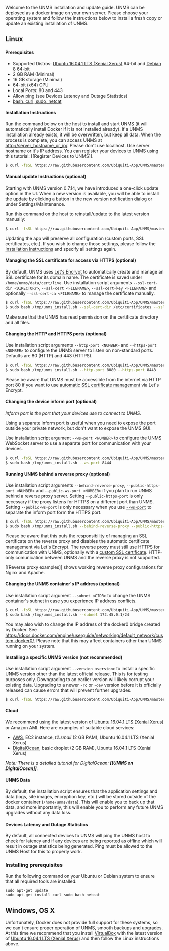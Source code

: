 Welcome to the UNMS installation and update guide. UNMS can be deployed as a docker image on your own server. Please choose your operating system and follow the instructions below to install a fresh copy or update an existing installation of UNMS.

## Linux

#### Prerequisites
- Supported Distros: [Ubuntu 16.04.1 LTS (Xenial Xerus)](http://releases.ubuntu.com/16.04/) 64-bit and [Debian 8](https://www.debian.org/releases/stable/) 64-bit
- 2 GB RAM (Minimal)
- 16 GB storage (Minimal)
- 64-bit (x64) CPU
- Local Ports: 80 and 443
- Allow ping (see Devices Latency and Outage Statistics)
- [bash, curl, sudo, netcat](#-installing-prerequisites)

#### <a name="installation"></a> Installation Instructions
Run the command below on the host to install and start UNMS (it will automatically install Docker if it is not installed already). If a UNMS installation already exists, it will be overwritten, but keep all data. When the process is complete, you can access UNMS at [http://server_hostname_or_ip/](http://server_hostname_or_ip/). Please don't use localhost. Use server hostname or it's IP address. You can register your devices to UNMS using this tutorial: [[Register Devices to UNMS]].

```sh
$ curl -fsSL https://raw.githubusercontent.com/Ubiquiti-App/UNMS/master/install.sh > /tmp/unms_install.sh && sudo bash /tmp/unms_install.sh
```

#### <a name="update"></a> Manual update Instructions (optional)

Starting with UNMS version 0.7.14, we have introduced a one-click update option in the UI. When a new version is available, you will be able to install the update by clicking a button in the new version notification dialog or under Settings/Maintenance.

Run this command on the host to reinstall/update to the latest version manually:
```sh
$ curl -fsSL https://raw.githubusercontent.com/Ubiquiti-App/UNMS/master/install.sh > /tmp/unms_install.sh && sudo bash /tmp/unms_install.sh --update
```

Updating the app will preserve all configuration (custom ports, SSL certificates, etc.). If you wish to change those settings, please follow the <a href="#installation-instructions">Installation Instructions</a> and specify all settings again. 

#### <a name="ssl"></a> Managing the SSL certificate for access via HTTPS (optional)
By default, UNMS uses [Let's Encrypt](https://letsencrypt.org/) to automatically create and manage an SSL certificate for its domain name. The certificate is saved under ```/home/unms/data/cert/live```. 
Use installation script arguments `--ssl-cert-dir <DIRECTORY>`, `--ssl-cert <FILENAME>`, `--ssl-cert-key <FILENAME>` and optionally `--ssl-cert-ca <FILENAME>` to manage the certificate manually.

```sh
$ curl -fsSL https://raw.githubusercontent.com/Ubiquiti-App/UNMS/master/install.sh > /tmp/unms_install.sh 
$ sudo bash /tmp/unms_install.sh --ssl-cert-dir /etc/certificates --ssl-cert fullchain.pem --ssl-cert-key privkey.pem
```

Make sure that the UNMS has read permission on the certificate directory and all files.

#### <a name="ports"></a> Changing the HTTP and HTTPS ports (optional)
Use installation script arguments `--http-port <NUMBER>` and `--https-port <NUMBER>` to configure the UNMS server to listen on non-standard ports. Defaults are 80 (HTTP) and 443 (HTTPS).

```sh
$ curl -fsSL https://raw.githubusercontent.com/Ubiquiti-App/UNMS/master/install.sh > /tmp/unms_install.sh 
$ sudo bash /tmp/unms_install.sh --http-port 8080 --https-port 8443
```

Please be aware that UNMS must be accessible from the internet via HTTP port 80 if you want to use [automatic SSL certificate management](#ssl) via Let's Encrypt.

#### <a name="ws-port"></a> Changing the device inform port (optional)
*Inform port is the port that your devices use to connect to UNMS.*

Using a separate inform port is useful when you need to expose the port outside your private network, but don't want to expose the UNMS GUI.

Use installation script argument `--ws-port <NUMBER>` to configure the UNMS WebSocket server to use a separate port for communication with your devices. 

```sh
$ curl -fsSL https://raw.githubusercontent.com/Ubiquiti-App/UNMS/master/install.sh > /tmp/unms_install.sh 
$ sudo bash /tmp/unms_install.sh --ws-port 8444
```

#### <a name="rproxy"></a> Running UNMS behind a reverse proxy (optional)
Use installation script arguments `--behind-reverse-proxy`, `--public-https-port <NUMBER>` and `--public-ws-port <NUMBER>` if you plan to run UNMS behind a reverse proxy server. 
Setting `--public-https-port` is only necessary if the proxy listens for HTTPS on a different port than UNMS.
Setting `--public-ws-port` is only necessary when you use <a href="#ws-port">`--ws-port`</a> to separate the inform port form the HTTPS port.

```sh
$ curl -fsSL https://raw.githubusercontent.com/Ubiquiti-App/UNMS/master/install.sh > /tmp/unms_install.sh
$ sudo bash /tmp/unms_install.sh --behind-reverse-proxy --public-https-port 443 --http-port 8080 --https-port 8443 
```

Please be aware that this puts the responsibility of managing an SSL certificate on the reverse proxy and disables the automatic certificate management via Let's Encrypt. The reverse proxy must still use HTTPS for communication with UNMS, optionally with a [custom SSL certificate](#ssl). HTTP-only comunication between UNMS and the reverse proxy is not supported.

[[Reverse proxy examples]] shows working reverse proxy configurations for Nginx and Apache.

#### <a name="subnet"></a> Changing the UNMS container's IP address (optional)
Use installation script argument `--subnet <CIDR>` to change the UNMS container's subnet in case you experience IP address conflicts.

```sh
$ curl -fsSL https://raw.githubusercontent.com/Ubiquiti-App/UNMS/master/install.sh > /tmp/unms_install.sh 
$ sudo bash /tmp/unms_install.sh --subnet 172.45.0.1/24
```

You may also wish to change the IP address of the docker0 bridge created by Docker. See https://docs.docker.com/engine/userguide/networking/default_network/custom-docker0/.
Please note that this may affect containers other than UNMS running on your system.

#### <a name="update"></a> Installing a specific UNMS version (not recommended)

Use installation script argument `--version <version>` to install a specific UNMS version other than the latest official release. This is for testing purposes only. Downgrading to an earlier version will likely corrupt your existing data. Upgrading to a newer `-rc` or `-dev` version before it is officially released can cause errors that will prevent further upgrades.
```sh
$ curl -fsSL https://raw.githubusercontent.com/Ubiquiti-App/UNMS/master/install.sh > /tmp/unms_install.sh && sudo bash /tmp/unms_install.sh --version 0.9.0
```


#### Cloud
We recommend using the latest version of [Ubuntu 16.04.1 LTS (Xenial Xerus)](http://releases.ubuntu.com/16.04/) or Amazon AMI. Here are examples of suitable cloud services:
- [AWS](https://aws.amazon.com/), EC2 instance, _t2.small_ (2 GB RAM), Ubuntu 16.04.1 LTS (Xenial Xerus)
- [DigitalOcean](https://www.digitalocean.com), basic droplet (2 GB RAM), Ubuntu 16.04.1 LTS (Xenial Xerus)

_Note: There is a detailed tutorial for DigitalOcean: **[[UNMS on DigitalOcean]]**._

#### UNMS Data
By default, the installation script ensures that the application settings and data (logs, site images, encryption key, etc.) will be stored outside of the docker container (```/home/unms/data```). This will enable you to back up that data, and more importantly, this will enable you to perform any future UNMS upgrades without any data loss.

#### Devices Latency and Outage Statistics
By default, all connected devices to UNMS will ping the UNMS host to check for latency and if any devices are being reported as offline which will result in outage statistics being generated.
Ping must be allowed to the UNMS Host for this to properly work.

### <a name="prerequisites"></a> Installing prerequisites
Run the following command on your Ubuntu or Debian system to ensure that all required tools are installed:
```
sudo apt-get update
sudo apt-get install curl sudo bash netcat
```


## Windows, OS X

Unfortunately, Docker does not provide full support for these systems, so we can't ensure proper operation of UNMS, smooth backups and upgrades. At this time we recommend that you install [VirtualBox](https://www.virtualbox.org/wiki/Downloads) with the latest version of [Ubuntu 16.04.1 LTS (Xenial Xerus)](http://releases.ubuntu.com/16.04/) and then follow the Linux instructions above.